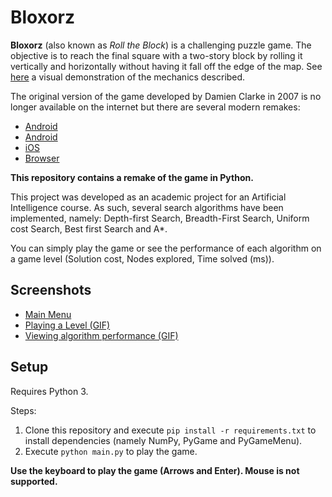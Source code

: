 # Bloxorz

**Bloxorz** (also known as *Roll the Block*) is a challenging puzzle game. The objective is to reach the final square with a two-story block by rolling it vertically and horizontally without having it fall off the edge of the map. See [here](https://www.youtube.com/watch?v=1LaoH4I4iNQ&feature=youtu.be) a visual demonstration of the mechanics described.


The original version of the game developed by Damien Clarke in 2007 is no longer available on the internet but there are several modern remakes: 

* [Android](https://play.google.com/store/apps/details?id=com.superpow.bloxorz&hl=pt_PT)
* [Android](https://play.google.com/store/apps/details?id=com.albinoblacksheep.bloxorzgame&hl=pt_PT)
* [iOS](https://apps.apple.com/us/app/bloxorz-roll-the-block/id1409476339)
* [Browser](https://www.miniclip.com/games/bloxorz)

**This repository contains a remake of the game in Python.**

This project was developed as an academic project for an Artificial Intelligence course. As such, several search algorithms have been implemented, namely: Depth-first Search, Breadth-First Search, Uniform cost Search, Best first Search and A*.

You can simply play the game or see the performance of each algorithm on a game level (Solution cost, Nodes explored, Time solved (ms)).

## Screenshots

* [Main Menu](https://i.imgur.com/0m0eZ2J.png)
* [Playing a Level (GIF)](https://i.imgur.com/NF2r863.gif)
* [Viewing algorithm performance (GIF)](https://i.imgur.com/eIpoJuH.gif)

## Setup

Requires Python 3.

Steps:

1. Clone this repository and execute `pip install -r requirements.txt` to install dependencies (namely NumPy, PyGame and PyGameMenu).
2. Execute `python main.py` to play the game.

**Use the keyboard to play the game (Arrows and Enter). Mouse is not supported.**
